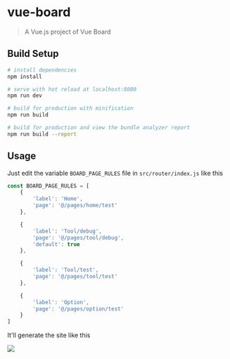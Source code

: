 # vue-board

> A Vue.js project of Vue Board

## Build Setup

``` bash
# install dependencies
npm install

# serve with hot reload at localhost:8080
npm run dev

# build for production with minification
npm run build

# build for production and view the bundle analyzer report
npm run build --report
```


## Usage

Just edit the variable `BOARD_PAGE_RULES` file in `src/router/index.js` like this

```js
const BOARD_PAGE_RULES = [
    {
        'label': 'Home',
        'page': '@/pages/home/test'
    },

    {
        'label': 'Tool/debug',
        'page': '@/pages/tool/debug',
        'default': true
    },

    {
        'label': 'Tool/test',
        'page': '@/pages/tool/test'
    },

    {
        'label': 'Option',
        'page': '@/pages/option/test'
    }
]
```

It'll generate the site like this

![](http://mirror.tarax.cn/repo/vue-board/screen.png2017-11-11_1617.png)